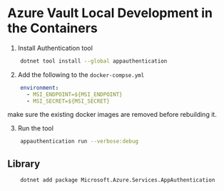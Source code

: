 # Azure Vault Local Development in the Containers

1. Install Authentication tool

```bash
    dotnet tool install --global appauthentication
```

2. Add the following to the `docker-compse.yml`

```yaml
    environment:
      - MSI_ENDPOINT=${MSI_ENDPOINT}
      - MSI_SECRET=${MSI_SECRET}
```

make sure the existing docker images are removed before rebuilding it.

3. Run the tool

```bash
    appauthentication run --verbose:debug
```

## Library

```bash
    dotnet add package Microsoft.Azure.Services.AppAuthentication
```